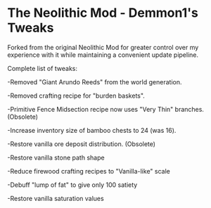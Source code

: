 # The Neolithic Mod - Demmon1's Tweaks

Forked from the original Neolithic Mod for greater control over my experience with it while maintaining a convenient update pipeline.

Complete list of tweaks:

-Removed "Giant Arundo Reeds" from the world generation.

-Removed crafting recipe for "burden baskets".

-Primitive Fence Midsection recipe now uses "Very Thin" branches. (Obsolete)

-Increase inventory size of bamboo chests to 24 (was 16).

-Restore vanilla ore deposit distribution. (Obsolete)

-Restore vanilla stone path shape

-Reduce firewood crafting recipes to "Vanilla-like" scale

-Debuff "lump of fat" to give only 100 satiety

-Restore vanilla saturation values